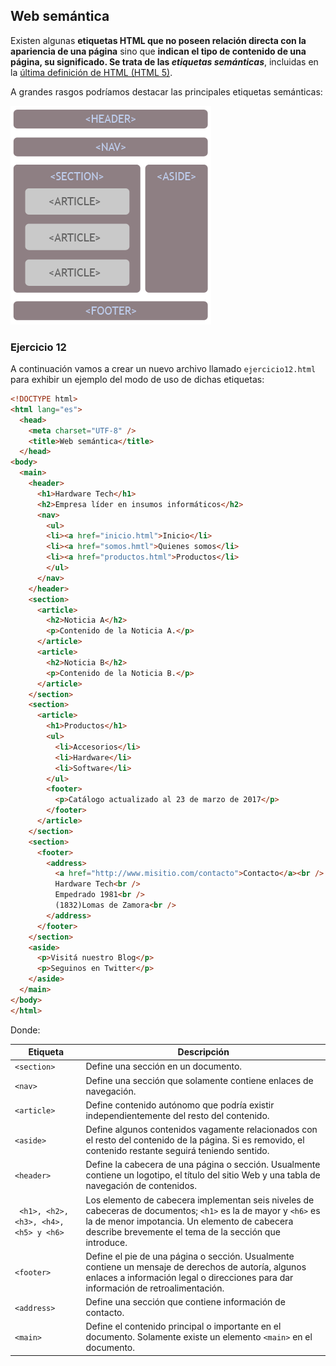 ## Web semántica
Existen algunas **etiquetas HTML que no poseen relación directa con la apariencia de una página** sino que **indican el tipo de contenido de una página, su significado. Se trata de las _etiquetas semánticas_**, incluidas en la [última definición de HTML (HTML 5)](https://developer.mozilla.org/es/docs/HTML/HTML5/HTML5_lista_elementos#Secciones). 

A grandes rasgos podríamos destacar las principales etiquetas semánticas: 

![HTML Semantico](imgHTMLFundamentos/html5semantico.png)

### Ejercicio 12

A continuación vamos a crear un nuevo archivo llamado `ejercicio12.html` para exhibir un ejemplo del modo de uso de dichas etiquetas: 

```html linenums="1"
<!DOCTYPE html>
<html lang="es">
  <head>
    <meta charset="UTF-8" />
    <title>Web semántica</title>
  </head>
<body>
  <main>
    <header>
      <h1>Hardware Tech</h1>
      <h2>Empresa líder en insumos informáticos</h2>
      <nav>
        <ul>
        <li><a href="inicio.html">Inicio</li>
        <li><a href="somos.hmtl">Quienes somos</li>
        <li><a href="productos.html">Productos</li>
        </ul>
      </nav>
    </header>
    <section>
      <article>
        <h2>Noticia A</h2>
        <p>Contenido de la Noticia A.</p>
      </article>
      <article>
        <h2>Noticia B</h2>
        <p>Contenido de la Noticia B.</p>
      </article>
    </section>
    <section>
      <article>
        <h1>Productos</h1>
        <ul>
          <li>Accesorios</li>
          <li>Hardware</li>
          <li>Software</li>
        </ul>
        <footer>
          <p>Catálogo actualizado al 23 de marzo de 2017</p>
        </footer>
      </article>
    </section>
    <section>
      <footer>
        <address>
          <a href="http://www.misitio.com/contacto">Contacto</a><br />
          Hardware Tech<br />
          Empedrado 1981<br />
          (1832)Lomas de Zamora<br />
        </address>
      </footer>
    </section>
    <aside>
      <p>Visitá nuestro Blog</p>
      <p>Seguinos en Twitter</p>
    </aside>
  </main>
</body>
</html>
```

Donde:



| Etiqueta                               | Descripción                                                  |
| -------------------------------------- | ------------------------------------------------------------ |
| `<section>`                            | Define una sección en un documento.                          |
| `<nav>`                                | Define una sección que solamente contiene enlaces de navegación. |
| `<article>`                            | Define contenido autónomo que podría existir independientemente del resto del contenido. |
| `<aside>`                              | Define algunos contenidos vagamente relacionados con el resto del contenido de la página. Si es removido, el contenido restante seguirá teniendo sentido. |
| `<header>`                             | Define la cabecera de una página o sección. Usualmente contiene un logotipo, el título del sitio Web y una tabla de navegación de contenidos. |
| ` <h1>, <h2>, <h3>, <h4>, <h5> y <h6>` | Los elemento de cabecera  implementan seis niveles de cabeceras de documentos; `<h1>` es la de mayor y `<h6>` es la de menor impotancia. Un elemento de cabecera describe brevemente el tema de la sección que introduce. |
| `<footer>`                             | Define el pie de una página o sección. Usualmente contiene un mensaje de derechos de autoría, algunos enlaces a información legal o direcciones para dar información de retroalimentación. |
| `<address>`                            | Define una sección que contiene información de contacto.     |
| `<main>`                               | Define el contenido principal o importante en el documento. Solamente existe un elemento `<main>` en el documento. |